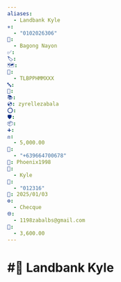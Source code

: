 ```yaml
---
aliases:
  - Landbank Kyle
✳️:
  - "0102026306"
📍:
  - Bagong Nayon
✅: 
🏷️: 
🗺️: 
🏁:
  - TLBPPHMMXXX
🔤: 
🔀: 
📚: 
💿: zyrellezabala
⭕: 
🛡️: 
📦: 
➕: 
⚖️:
  - 5,000.00
📝:
  - "+639664700678"
🔐: Phoenix1998
👤:
  - Kyle
🔢:
  - "012316"
📅: 2025/01/03
⚙️:
  - Checque
🌐:
  - 1198zabalbs@gmail.com
💱:
  - 3,600.00
---
```

# #💱 Landbank Kyle
